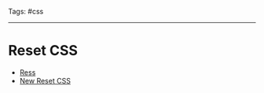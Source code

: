 Tags: #css 

---

# Reset CSS

- [Ress](https://github.com/filipelinhares/ress)
- [New Reset CSS](https://elad2412.github.io/the-new-css-reset/)